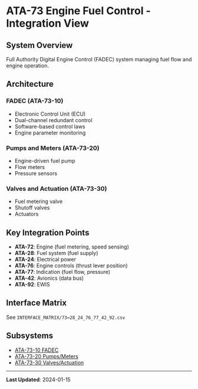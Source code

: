 # ATA-73 Engine Fuel Control - Integration View

## System Overview

Full Authority Digital Engine Control (FADEC) system managing fuel flow and engine operation.

## Architecture

### FADEC (ATA-73-10)
- Electronic Control Unit (ECU)
- Dual-channel redundant control
- Software-based control laws
- Engine parameter monitoring

### Pumps and Meters (ATA-73-20)
- Engine-driven fuel pump
- Flow meters
- Pressure sensors

### Valves and Actuation (ATA-73-30)
- Fuel metering valve
- Shutoff valves
- Actuators

## Key Integration Points

- **ATA-72**: Engine (fuel metering, speed sensing)
- **ATA-28**: Fuel system (fuel supply)
- **ATA-24**: Electrical power
- **ATA-76**: Engine controls (thrust lever position)
- **ATA-77**: Indication (fuel flow, pressure)
- **ATA-42**: Avionics (data bus)
- **ATA-92**: EWIS

## Interface Matrix

See `INTERFACE_MATRIX/73↔28_24_76_77_42_92.csv`

## Subsystems

- [ATA-73-10 FADEC](./SUBSYSTEMS/ATA-73-10_FADEC/)
- [ATA-73-20 Pumps/Meters](./SUBSYSTEMS/ATA-73-20_PUMPS_METERS/)
- [ATA-73-30 Valves/Actuation](./SUBSYSTEMS/ATA-73-30_VALVES_ACTUATION/)

---

**Last Updated**: 2024-01-15
